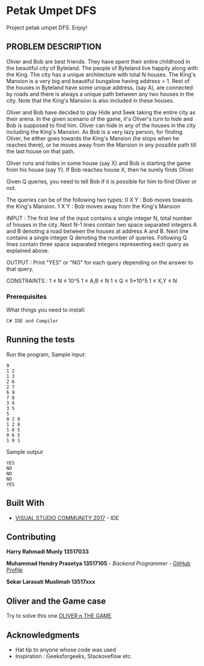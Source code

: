 # Petak Umpet DFS

Project petak umpet DFS. Enjoy!

## PROBLEM DESCRIPTION

Oliver and Bob are best friends. They have spent their entire childhood in the beautiful city of Byteland. The people of Byteland live happily along with the King.
The city has a unique architecture with total N houses. The King's Mansion is a very big and beautiful bungalow having address = 1. Rest of the houses in Byteland have some unique address, (say A), are connected by roads and there is always a unique path between any two houses in the city. Note that the King's Mansion is also included in these houses.

Oliver and Bob have decided to play Hide and Seek taking the entire city as their arena. In the given scenario of the game, it's Oliver's turn to hide and Bob is supposed to find him.
Oliver can hide in any of the houses in the city including the King's Mansion. As Bob is a very lazy person, for finding Oliver, he either goes towards the King's Mansion (he stops when he reaches there), or he moves away from the Mansion in any possible path till the last house on that path.

Oliver runs and hides in some house (say X) and Bob is starting the game from his house (say Y). If Bob reaches house X, then he surely finds Oliver.

Given Q queries, you need to tell Bob if it is possible for him to find Oliver or not.

The queries can be of the following two types:
0 X Y : Bob moves towards the King's Mansion.
1 X Y : Bob moves away from the King's Mansion

INPUT :
The first line of the input contains a single integer N, total number of houses in the city. Next N-1 lines contain two space separated integers A and B denoting a road between the houses at address A and B.
Next line contains a single integer Q denoting the number of queries.
Following Q lines contain three space separated integers representing each query as explained above.

OUTPUT :
Print "YES" or "NO" for each query depending on the answer to that query.

CONSTRAINTS :
1 ≤ N ≤ 10^5
1 ≤ A,B ≤ N
1 ≤ Q ≤ 5*10^5
1 ≤ X,Y ≤ N

### Prerequisites

What things you need to install:

```
C# IDE and Compiler
```

## Running the tests

Run the program,
Sample input:

```
9
1 2
1 3
2 6
2 7
6 9
7 8
3 4
3 5
5
0 2 8
1 2 8
1 6 5
0 6 5
1 9 1
```

Sample output
```
YES
NO
NO
NO
YES
```

## Built With

* [VISUAL STUDIO COMMUNITY 2017](https://visualstudio.microsoft.com) - IDE

## Contributing

**Harry Rahmadi Munly 13517033**

**Muhammad Hendry Prasetya 13517105** - *Backend Programmer* - [GitHub Profile](https://github.com/hendpraz)

**Sekar Larasati Muslimah 13517xxx**

## Oliver and the Game case

Try to solve this one [OLIVER n THE GAME](https://www.hackerearth.com/practice/algorithms/graphs/topological-sort/practice-problems/algorithm/oliver-and-the-game-3/description)

## Acknowledgments

* Hat tip to anyone whose code was used
* Inspiration : Geeksforgeeks, Stackoveflow etc.


